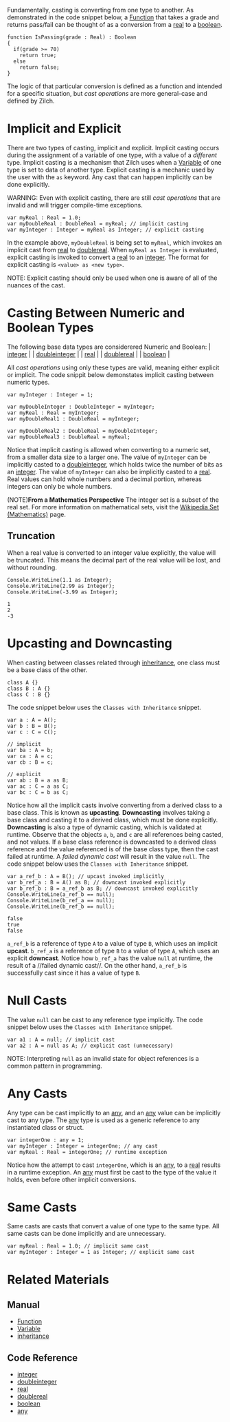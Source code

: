 Fundamentally, casting is converting from one type to another.  As demonstrated in the code snippet below, a [Function](https://github.com/zeroengineteam/ZeroDocs/blob/master/zero_editor_documentation/zeromanual/zilch_in_zero/functions.markdown) that takes a grade and returns pass/fail can be thought of as a conversion from a [real](https://github.com/zeroengineteam/ZeroDocs/blob/master/code_reference/zilch_base_types/real.markdown) to a [boolean](https://github.com/zeroengineteam/ZeroDocs/blob/master/code_reference/zilch_base_types/boolean.markdown).
```lang=csharp, name=Conversion Function
function IsPassing(grade : Real) : Boolean
{
  if(grade >= 70)
    return true;
  else
    return false;
}
```

The logic of that particular conversion is defined as a function and intended for a specific situation, but *cast operations* are more general-case and defined by Zilch.

 # Implicit and Explicit
There are two types of casting, implicit and explicit.  Implicit casting occurs during the assignment of a variable of one type, with a value of a *different* type.  Implicit casting is a mechanism that Zilch uses when a [Variable](https://github.com/zeroengineteam/ZeroDocs/blob/master/zero_editor_documentation/zeromanual/zilch_in_zero/variables_and_data_types.markdown) of one type is set to data of another type.  Explicit casting is a mechanic used by the user with the `as` keyword.  Any cast that can happen implicitly can be done explicitly.

WARNING: Even with explicit casting, there are still *cast operations* that are invalid and will trigger compile-time exceptions.

```lang=csharp, name=Casting Implicitly and Explicitly
var myReal : Real = 1.0;
var myDoubleReal : DoubleReal = myReal; // implicit casting
var myInteger : Integer = myReal as Integer; // explicit casting
```
In the example above, `myDoubleReal` is being set to `myReal`, which invokes an implicit cast from [real](https://github.com/zeroengineteam/ZeroDocs/blob/master/code_reference/zilch_base_types/real.markdown) to [doublereal](https://github.com/zeroengineteam/ZeroDocs/blob/master/code_reference/zilch_base_types/doublereal.markdown).  When `myReal as Integer` is evaluated, explicit casting is invoked to convert a [real](https://github.com/zeroengineteam/ZeroDocs/blob/master/code_reference/zilch_base_types/real.markdown) to an [integer](https://github.com/zeroengineteam/ZeroDocs/blob/master/code_reference/zilch_base_types/integer.markdown).  The format for explicit casting is `<value> as <new type>`.

NOTE: Explicit casting should only be used when one is aware of all of the nuances of the cast.

 # Casting Between Numeric and Boolean Types
The following base data types are considerered Numeric and Boolean:
| [integer](https://github.com/zeroengineteam/ZeroDocs/blob/master/code_reference/zilch_base_types/integer.markdown) |
| [doubleinteger](https://github.com/zeroengineteam/ZeroDocs/blob/master/code_reference/zilch_base_types/doubleinteger.markdown) |
| [real](https://github.com/zeroengineteam/ZeroDocs/blob/master/code_reference/zilch_base_types/real.markdown) |
| [doublereal](https://github.com/zeroengineteam/ZeroDocs/blob/master/code_reference/zilch_base_types/doublereal.markdown) |
| [boolean](https://github.com/zeroengineteam/ZeroDocs/blob/master/code_reference/zilch_base_types/boolean.markdown) |

All *cast operations* using only these types are valid, meaning either explicit or implicit.  The code snippit below demonstates implicit casting between numeric types.

```lang=csharp, name=Implicit Numeric Casts
var myInteger : Integer = 1;

var myDoubleInteger : DoubleInteger = myInteger;
var myReal : Real = myInteger;
var myDoubleReal1 : DoubleReal = myInteger;

var myDoubleReal2 : DoubleReal = myDoubleInteger;
var myDoubleReal3 : DoubleReal = myReal;
```
Notice that implicit casting is allowed when converting to a numeric set, from a smaller data size to a larger one.  The value of `myInteger` can be implicitly casted to a [doubleinteger](https://github.com/zeroengineteam/ZeroDocs/blob/master/code_reference/zilch_base_types/doubleinteger.markdown), which holds twice the number of bits as an [integer](https://github.com/zeroengineteam/ZeroDocs/blob/master/code_reference/zilch_base_types/integer.markdown).  The value of `myInteger` can also be implicitly casted to a [real](https://github.com/zeroengineteam/ZeroDocs/blob/master/code_reference/zilch_base_types/real.markdown).  Real values can hold whole numbers and a decimal portion, whereas integers can only be whole numbers.

(NOTE)**From a Mathematics Perspective** The integer set is a subset of the real set.  For more information on mathematical sets, visit the [Wikipedia Set (Mathematics)](https://en.wikipedia.org/wiki/Set_(mathematics)) page.

 ## Truncation
When a real value is converted to an integer value explicitly, the value will be truncated.  This means the decimal part of the real value will be lost, and without rounding.

```lang=csharp, name=Implicit Numeric Casts
Console.WriteLine(1.1 as Integer);
Console.WriteLine(2.99 as Integer);
Console.WriteLine(-3.99 as Integer);
```
```name=Console Window
1
2
-3
```

 # Upcasting and Downcasting
When casting between classes related through [inheritance](https://github.com/zeroengineteam/ZeroDocs/blob/master/zero_editor_documentation/zeromanual/zilch_in_zero/inheritance.markdown), one class must be a base class of the other.

```lang=csharp, name=Classes with Inheritance
class A {}
class B : A {}
class C : B {}
```

The code snippet below uses the `Classes with Inheritance` snippet.
```lang=csharp, name=Upcasting and Downcasting
var a : A = A();
var b : B = B();
var c : C = C();

// implicit
var ba : A = b;
var ca : A = c;
var cb : B = c;

// explicit
var ab : B = a as B;
var ac : C = a as C;
var bc : C = b as C;
```
Notice how all the implicit casts involve converting from a derived class to a base class.  This is known as **upcasting**.  **Downcasting** involves taking a base class and casting it to a derived class, which must be done explicitly.  **Downcasting** is also a type of dynamic casting, which is validated at runtime.  Observe that the objects `a`, `b`, and `c` are all references being casted, and not values.  If a base class reference is downcasted to a derived class reference and the value referenced is of the base class type, then the cast failed at runtime.  A *failed dynamic cast* will result in the value `null`.  The code snippet below uses the `Classes with Inheritance` snippet.

```lang=csharp, name=Dynamic Casting
var a_ref_b : A = B(); // upcast invoked implicitly
var b_ref_a : B = A() as B; // downcast invoked explicitly
var b_ref_b : B = a_ref_b as B; // downcast invoked explicitly
Console.WriteLine(a_ref_b == null);
Console.WriteLine(b_ref_a == null);
Console.WriteLine(b_ref_b == null);
```
```name=Console Window
false
true
false
```
`a_ref_b` is a reference of type `A` to a value of type `B`, which uses an implicit **upcast**.  `b_ref_a` is a reference of type `B` to a value of type `A`, which uses an explicit **downcast**.  Notice how `b_ref_a` has the value `null` at runtime, the result of a //failed dynamic cast//.  On the other hand, `a_ref_b` is successfully cast since it has a value of type `B`.

 # Null Casts
The value `null` can be cast to any reference type implicitly.  The code snippet below uses the `Classes with Inheritance` snippet.

```lang=csharp, name=Null Casting
var a1 : A = null; // implicit cast
var a2 : A = null as A; // explicit cast (unnecessary)
```

NOTE: Interpreting `null` as an invalid state for object references is a common pattern in programming.

 # Any Casts
Any type can be cast implicitly to an [any](https://github.com/zeroengineteam/ZeroDocs/blob/master/code_reference/zilch_base_types/any.markdown), and an [any](https://github.com/zeroengineteam/ZeroDocs/blob/master/code_reference/zilch_base_types/any.markdown) value can be implicitly cast to any type.  The [any](https://github.com/zeroengineteam/ZeroDocs/blob/master/code_reference/zilch_base_types/any.markdown) type is used as a generic reference to any instantiated class or struct.
```lang=csharp, name=Any Casting
var integerOne : any = 1;
var myInteger : Integer = integerOne; // any cast
var myReal : Real = integerOne; // runtime exception
```
Notice how the attempt to cast `integerOne`, which is an [any](https://github.com/zeroengineteam/ZeroDocs/blob/master/code_reference/zilch_base_types/any.markdown), to a [real](https://github.com/zeroengineteam/ZeroDocs/blob/master/code_reference/zilch_base_types/real.markdown) results in a runtime exception.  An [any](https://github.com/zeroengineteam/ZeroDocs/blob/master/code_reference/zilch_base_types/any.markdown) must first be cast to the type of the value it holds, even before other implicit conversions.

 # Same Casts
Same casts are casts that convert a value of one type to the same type.  All same casts can be done implicitly and are unnecessary.
```lang=csharp, name=Same Casting
var myReal : Real = 1.0; // implicit same cast
var myInteger : Integer = 1 as Integer; // explicit same cast
```

 # Related Materials
 ## Manual
- [Function](https://github.com/zeroengineteam/ZeroDocs/blob/master/zero_editor_documentation/zeromanual/zilch_in_zero/functions.markdown)
- [Variable](https://github.com/zeroengineteam/ZeroDocs/blob/master/zero_editor_documentation/zeromanual/zilch_in_zero/variables_and_data_types.markdown)
- [inheritance](https://github.com/zeroengineteam/ZeroDocs/blob/master/zero_editor_documentation/zeromanual/zilch_in_zero/inheritance.markdown)

 ## Code Reference
- [integer](https://github.com/zeroengineteam/ZeroDocs/blob/master/code_reference/zilch_base_types/integer.markdown)
- [doubleinteger](https://github.com/zeroengineteam/ZeroDocs/blob/master/code_reference/zilch_base_types/doubleinteger.markdown)
- [real](https://github.com/zeroengineteam/ZeroDocs/blob/master/code_reference/zilch_base_types/real.markdown)
- [doublereal](https://github.com/zeroengineteam/ZeroDocs/blob/master/code_reference/zilch_base_types/doublereal.markdown)
- [boolean](https://github.com/zeroengineteam/ZeroDocs/blob/master/code_reference/zilch_base_types/boolean.markdown)
- [any](https://github.com/zeroengineteam/ZeroDocs/blob/master/code_reference/zilch_base_types/any.markdown) 

 